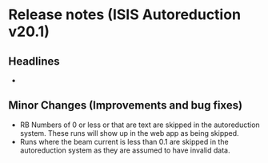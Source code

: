 # Release notes (ISIS Autoreduction v20.1)

## Headlines
*

## Minor Changes (Improvements and bug fixes)
* RB Numbers of 0 or less or that are text are skipped in the autoreduction system. These runs will show up in the web app as being skipped.
* Runs where the beam current is less than 0.1 are skipped in the autoreduction system as they are assumed to have invalid data.
 